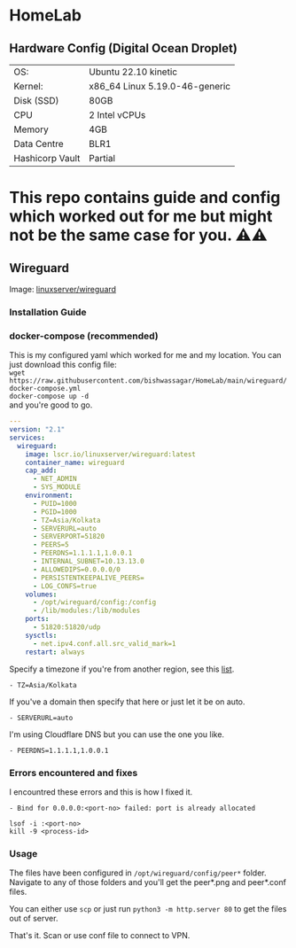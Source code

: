 # HomeLab

## Hardware Config (Digital Ocean Droplet)

|                 |                                |
| --------------- | ------------------------------ |
| OS:             | Ubuntu 22.10 kinetic           |
| Kernel:         | x86_64 Linux 5.19.0-46-generic |
| Disk (SSD)      | 80GB                           |
| CPU             | 2 Intel vCPUs                  |
| Memory          | 4GB                            |
| Data Centre     | BLR1                           |
| Hashicorp Vault | Partial                        |

# This repo contains guide and config which worked out for me but might not be the same case for you. ⚠️⚠️

## Wireguard

Image: [linuxserver/wireguard](https://github.com/linuxserver/docker-wireguard)

### Installation Guide

### docker-compose (recommended)

This is my configured yaml which worked for me and my location. You can just download this config file: \
`wget https://raw.githubusercontent.com/bishwassagar/HomeLab/main/wireguard/docker-compose.yml` \
`docker-compose up -d` \
and you're good to go.

```yaml
---
version: "2.1"
services:
  wireguard:
    image: lscr.io/linuxserver/wireguard:latest
    container_name: wireguard
    cap_add:
      - NET_ADMIN
      - SYS_MODULE
    environment:
      - PUID=1000
      - PGID=1000
      - TZ=Asia/Kolkata
      - SERVERURL=auto
      - SERVERPORT=51820
      - PEERS=5
      - PEERDNS=1.1.1.1,1.0.0.1
      - INTERNAL_SUBNET=10.13.13.0
      - ALLOWEDIPS=0.0.0.0/0
      - PERSISTENTKEEPALIVE_PEERS=
      - LOG_CONFS=true
    volumes:
      - /opt/wireguard/config:/config
      - /lib/modules:/lib/modules
    ports:
      - 51820:51820/udp
    sysctls:
      - net.ipv4.conf.all.src_valid_mark=1
    restart: always
```

Specify a timezone if you're from another region, see this [list](https://en.wikipedia.org/wiki/List_of_tz_database_time_zones#List).

    - TZ=Asia/Kolkata

If you've a domain then specify that here or just let it be on auto.

    - SERVERURL=auto

I'm using Cloudflare DNS but you can use the one you like.

    - PEERDNS=1.1.1.1,1.0.0.1

### Errors encountered and fixes

I encountred these errors and this is how I fixed it.

    - Bind for 0.0.0.0:<port-no> failed: port is already allocated

```shell
lsof -i :<port-no>
kill -9 <process-id>
```

### Usage

The files have been configured in `/opt/wireguard/config/peer*` folder. Navigate to any of those folders and you'll get the peer*.png and peer*.conf files.

You can either use `scp` or just run `python3 -m http.server 80` to get the files out of server.

That's it. Scan or use conf file to connect to VPN.
